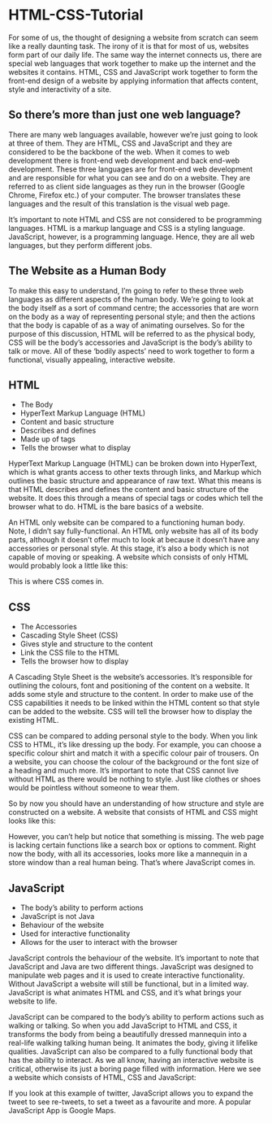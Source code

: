 # HTML-CSS-Tutorial

For some of us, the thought of designing a website from scratch can seem like a really daunting task. The irony of it is that for most of us, websites form part of our daily life. The same way the internet connects us, there are special web languages that work together to make up the internet and the websites it contains. HTML, CSS and JavaScript work together to form the front-end design of a website by applying information that affects content, style and interactivity of a site.

## So there’s more than just one web language?

There are many web languages available, however we’re just going to look at three of them. They are HTML, CSS and JavaScript and they are considered to be the backbone of the web. When it comes to web development there is front-end web development and back end-web development. These three languages are for front-end web development and are responsible for what you can see and do on a website. They are referred to as client side languages as they run in the browser (Google Chrome, Firefox etc.) of your computer. The browser translates these languages and the result of this translation is the visual web page.


It’s important to note HTML and CSS are not considered to be programming languages. HTML is a markup language and CSS is a styling language. JavaScript, however, is a programming language. Hence, they are all web languages, but they perform different jobs.

## The Website as a Human Body

To make this easy to understand, I’m going to refer to these three web languages as different aspects of the human body. We’re going to look at the body itself as a sort of command centre; the accessories that are worn on the body as a way of representing personal style; and then the actions that the body is capable of as a way of animating ourselves. So for the purpose of this discussion, HTML will be referred to as the physical body, CSS will be the body’s accessories and JavaScript is the body’s ability to talk or move. All of these ‘bodily aspects’ need to work together to form a functional, visually appealing, interactive website.

## HTML

* The Body
* HyperText Markup Language (HTML)
* Content and basic structure
* Describes and defines
* Made up of tags
* Tells the browser what to display


HyperText Markup Language (HTML) can be broken down into HyperText, which is what grants access to other texts through links, and Markup which outlines the basic structure and appearance of raw text. What this means is that HTML describes and defines the content and basic structure of the website. It does this through a means of special tags or codes which tell the browser what to do. HTML is the bare basics of a website.


An HTML only website can be compared to a functioning human body. Note, I didn’t say fully-functional. An HTML only website has all of its body parts, although it doesn’t offer much to look at because it doesn’t have any accessories or personal style. At this stage, it’s also a body which is not capable of moving or speaking. A website which consists of only HTML would probably look a little like this:


This is where CSS comes in.

## CSS


* The Accessories
* Cascading Style Sheet (CSS)
* Gives style and structure to the content
* Link the CSS file to the HTML
* Tells the browser how to display


A Cascading Style Sheet is the website’s accessories. It’s responsible for outlining the colours, font and positioning of the content on a website. It adds some style and structure to the content. In order to make use of the CSS capabilities it needs to be linked within the HTML content so that style can be added to the website. CSS will tell the browser how to display the existing HTML.


CSS can be compared to adding personal style to the body. When you link CSS to HTML, it’s like dressing up the body. For example, you can choose a specific colour shirt and match it with a specific colour pair of trousers. On a website, you can choose the colour of the background or the font size of a heading and much more. It’s important to note that CSS cannot live without HTML as there would be nothing to style. Just like clothes or shoes would be pointless without someone to wear them.


So by now you should have an understanding of how structure and style are constructed on a website. A website that consists of HTML and CSS might looks like this:


However, you can’t help but notice that something is missing. The web page is lacking certain functions like a search box or options to comment. Right now the body, with all its accessories, looks more like a mannequin in a store window than a real human being. That’s where JavaScript comes in.

## JavaScript


* The body’s ability to perform actions
* JavaScript is not Java
* Behaviour of the website
* Used for interactive functionality
* Allows for the user to interact with the browser

JavaScript controls the behaviour of the website. It’s important to note that JavaScript and Java are two different things. JavaScript was designed to manipulate web pages and it is used to create interactive functionality. Without JavaScript a website will still be functional, but in a limited way. JavaScript is what animates HTML and CSS, and it’s what brings your website to life.


JavaScript can be compared to the body’s ability to perform actions such as walking or talking. So when you add JavaScript to HTML and CSS, it transforms the body from being a beautifully dressed mannequin into a real-life walking talking human being. It animates the body, giving it lifelike qualities. JavaScript can also be compared to a fully functional body that has the ability to interact. As we all know, having an interactive website is critical, otherwise its just a boring page filled with information. Here we see a website which consists of HTML, CSS and JavaScript:


If you look at this example of twitter, JavaScript allows you to expand the tweet to see re-tweets, to set a tweet as a favourite and more. A popular JavaScript App is Google Maps.


